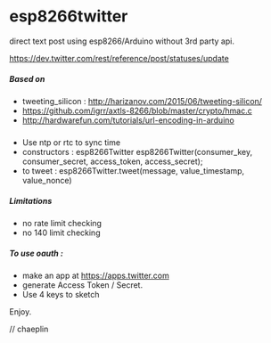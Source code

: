 esp8266twitter
===============

direct text post using esp8266/Arduino without 3rd party api.


https://dev.twitter.com/rest/reference/post/statuses/update

##### Based on

- tweeting_silicon : http://harizanov.com/2015/06/tweeting-silicon/
- https://github.com/igrr/axtls-8266/blob/master/crypto/hmac.c
- http://hardwarefun.com/tutorials/url-encoding-in-arduino


##### 

 - Use ntp or rtc to sync time
 - constructors : esp8266Twitter esp8266Twitter(consumer_key, consumer_secret, access_token, access_secret);
 - to tweet : esp8266Twitter.tweet(message, value_timestamp, value_nonce)


##### Limitations

 - no rate limit checking
 - no 140 limit checking

##### To use oauth :

 - make an app at https://apps.twitter.com
 - generate Access Token / Secret. 
 - Use 4 keys to sketch

Enjoy.

// chaeplin